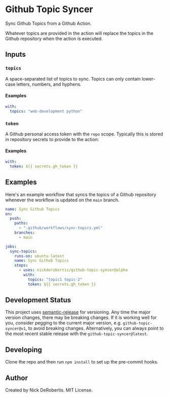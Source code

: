 # Github Topic Syncer

Sync Github Topics from a Github Action.

Whatever topics are provided in the action will replace the topics in the Github repository
when the action is executed.

## Inputs

### `topics`

A space-separated list of topics to sync. Topics can only contain lower-case letters,
numbers, and hyphens.

#### Examples

```yaml
with:
  topics: "web-development python"
```

### `token`

A Github personal access token with the `repo` scope. Typically this is stored
in repository secrets to provide to the action:

#### Examples

```yaml
with:
  token: ${{ secrets.gh_token }}
```

## Examples

Here's an example workflow that syncs the topics of a Github repository whenever
the workflow is updated on the `main` branch.

```yaml
name: Sync Github Topics
on:
  push:
    paths:
      - ".github/workflows/sync-topics.yml"
    branches:
      - main

jobs:
  sync-topics:
    runs-on: ubuntu-latest
    name: Sync Github Topics
    steps:
      - uses: nickderobertis/github-topic-syncer@alpha
        with:
          topics: "topic1 topic-2"
          token: ${{ secrets.gh_token }}
```

## Development Status

This project uses [semantic-release](https://github.com/semantic-release/semantic-release) for versioning.
Any time the major version changes, there may be breaking changes. If it is working well for you, consider
pegging to the current major version, e.g. `github-topic-syncer@v1`, to avoid breaking changes. Alternatively,
you can always point to the most recent stable release with the `github-topic-syncer@latest`.

## Developing

Clone the repo and then run `npm install` to set up the pre-commit hooks.

## Author

Created by Nick DeRobertis. MIT License.
